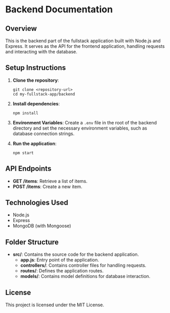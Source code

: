 # Backend Documentation

## Overview
This is the backend part of the fullstack application built with Node.js and Express. It serves as the API for the frontend application, handling requests and interacting with the database.

## Setup Instructions
1. **Clone the repository**:
   ```
   git clone <repository-url>
   cd my-fullstack-app/backend
   ```

2. **Install dependencies**:
   ```
   npm install
   ```

3. **Environment Variables**:
   Create a `.env` file in the root of the backend directory and set the necessary environment variables, such as database connection strings.

4. **Run the application**:
   ```
   npm start
   ```

## API Endpoints
- **GET /items**: Retrieve a list of items.
- **POST /items**: Create a new item.

## Technologies Used
- Node.js
- Express
- MongoDB (with Mongoose)

## Folder Structure
- **src/**: Contains the source code for the backend application.
  - **app.js**: Entry point of the application.
  - **controllers/**: Contains controller files for handling requests.
  - **routes/**: Defines the application routes.
  - **models/**: Contains model definitions for database interaction.

## License
This project is licensed under the MIT License.